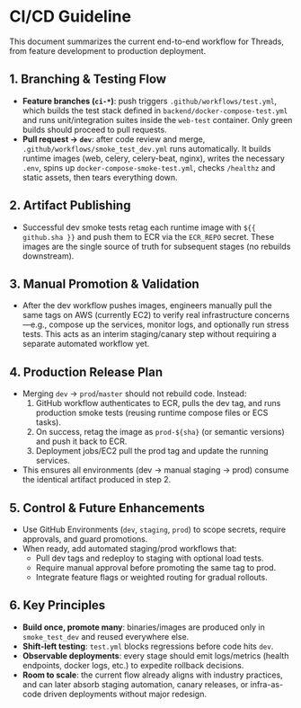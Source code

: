 # CI/CD Guideline

This document summarizes the current end-to-end workflow for Threads, from feature development to production deployment.

## 1. Branching & Testing Flow
- **Feature branches (`ci-*`)**: push triggers `.github/workflows/test.yml`, which builds the test stack defined in `backend/docker-compose-test.yml` and runs unit/integration suites inside the `web-test` container. Only green builds should proceed to pull requests.
- **Pull request → `dev`**: after code review and merge, `.github/workflows/smoke_test_dev.yml` runs automatically. It builds runtime images (web, celery, celery-beat, nginx), writes the necessary `.env`, spins up `docker-compose-smoke-test.yml`, checks `/healthz` and static assets, then tears everything down.

## 2. Artifact Publishing
- Successful dev smoke tests retag each runtime image with `${{ github.sha }}` and push them to ECR via the `ECR_REPO` secret. These images are the single source of truth for subsequent stages (no rebuilds downstream).

## 3. Manual Promotion & Validation
- After the dev workflow pushes images, engineers manually pull the same tags on AWS (currently EC2) to verify real infrastructure concerns—e.g., compose up the services, monitor logs, and optionally run stress tests. This acts as an interim staging/canary step without requiring a separate automated workflow yet.

## 4. Production Release Plan
- Merging `dev` → `prod`/`master` should not rebuild code. Instead:
  1. GitHub workflow authenticates to ECR, pulls the dev tag, and runs production smoke tests (reusing runtime compose files or ECS tasks).
  2. On success, retag the image as `prod-${sha}` (or semantic versions) and push it back to ECR.
  3. Deployment jobs/EC2 pull the prod tag and update the running services.
- This ensures all environments (dev → manual staging → prod) consume the identical artifact produced in step 2.

## 5. Control & Future Enhancements
- Use GitHub Environments (`dev`, `staging`, `prod`) to scope secrets, require approvals, and guard promotions.
- When ready, add automated staging/prod workflows that:
  - Pull dev tags and redeploy to staging with optional load tests.
  - Require manual approval before promoting the same tag to prod.
  - Integrate feature flags or weighted routing for gradual rollouts.

## 6. Key Principles
- **Build once, promote many**: binaries/images are produced only in `smoke_test_dev` and reused everywhere else.
- **Shift-left testing**: `test.yml` blocks regressions before code hits `dev`.
- **Observable deployments**: every stage should emit logs/metrics (health endpoints, docker logs, etc.) to expedite rollback decisions.
- **Room to scale**: the current flow already aligns with industry practices, and can later absorb staging automation, canary releases, or infra-as-code driven deployments without major redesign.
